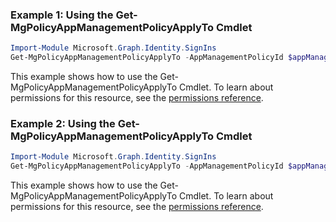 ### Example 1: Using the Get-MgPolicyAppManagementPolicyApplyTo Cmdlet
```powershell
Import-Module Microsoft.Graph.Identity.SignIns
Get-MgPolicyAppManagementPolicyApplyTo -AppManagementPolicyId $appManagementPolicyId
```
This example shows how to use the Get-MgPolicyAppManagementPolicyApplyTo Cmdlet.
To learn about permissions for this resource, see the [permissions reference](/graph/permissions-reference).
### Example 2: Using the Get-MgPolicyAppManagementPolicyApplyTo Cmdlet
```powershell
Import-Module Microsoft.Graph.Identity.SignIns
Get-MgPolicyAppManagementPolicyApplyTo -AppManagementPolicyId $appManagementPolicyId -Property "id,appId,displayName,createdDateTime" 
```
This example shows how to use the Get-MgPolicyAppManagementPolicyApplyTo Cmdlet.
To learn about permissions for this resource, see the [permissions reference](/graph/permissions-reference).
